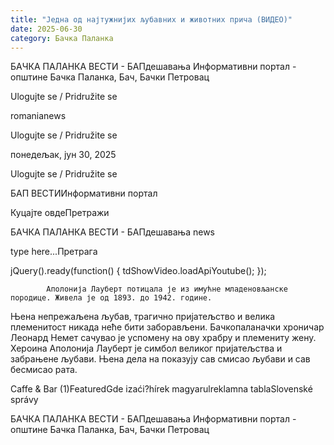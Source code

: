 ```yaml
---
title: "Једна од најтужнијих љубавних и животних прича (ВИДЕО)"
date: 2025-06-30
category: Бачка Паланка
---
```


БАЧКА ПАЛАНКА ВЕСТИ - БАПдешавања Информативни портал - општине Бачка Паланка, Бач, Бачки Петровац

Ulogujte se / Pridružite se

romanianews

Ulogujte se / Pridružite se

понедељак, јун 30, 2025

Ulogujte se / Pridružite se

БАП ВЕСТИИнформативни портал

Куцајте овдеПретражи

БАЧКА ПАЛАНКА ВЕСТИ - БАПдешавања news

type here...Претрага

jQuery().ready(function() {
                            tdShowVideo.loadApiYoutube(); 
                        });
                        
                    
            Аполонија Лауберт потицала је из имућне младеновљанске породице. Живела је од 1893. до 1942. године.

Њена непрежаљена љубав, трагично пријатељство и велика племенитост никада неће бити заборављени. Бачкопаланачки хроничар Леонард Немет сачувао је успомену на ову храбру и племениту жену.
Хероина Аполонија Лауберт је симбол великог пријатељства и забрањене љубави. Њена дела на показују сав смисао љубави и сав бесмисао рата.

Caffe & Bar (1)FeaturedGde izaći?hírek magyarulreklamna tablaSlovenské správy

БАЧКА ПАЛАНКА ВЕСТИ - БАПдешавања Информативни портал - општине Бачка Паланка, Бач, Бачки Петровац
